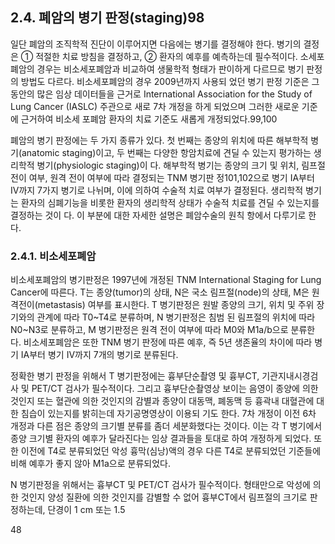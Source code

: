 ## 2.4. 폐암의 병기 판정(staging)98
일단 폐암의 조직학적 진단이 이루어지면 다음에는 병기를 결정해야 한다. 병기의 결정은 ① 적절한 치료 방침을 결정하고, ② 환자의 예후를 예측하는데 필수적이다. 소세포폐암의 경우는 비소세포폐암과 비교하여 생물학적 형태가 판이하게 다르므로 병기 판정의 방법도 다르다. 비소세포폐암의 경우 2009년까지 사용되 었던 병기 판정 기준은 그 동안의 많은 임상 데이터들을 근거로 International Association for the Study of Lung Cancer (IASLC) 주관으로 새로 7차 개정을 하게 되었으며 그러한 새로운 기준에 근거하여 비소세 포폐암 환자의 치료 기준도 새롭게 개정되었다.99,100

폐암의 병기 판정에는 두 가지 종류가 있다. 첫 번째는 종양의 위치에 따른 해부학적 병기(anatomic staging)이고, 두 번째는 다양한 항암치료에 견딜 수 있는지 평가하는 생리학적 병기(physiologic staging)이 다. 해부학적 병기는 종양의 크기 및 위치, 림프절 전이 여부, 원격 전이 여부에 따라 결정되는 TNM 병기판 정101,102으로 병기 IA부터 IV까지 7가지 병기로 나뉘며, 이에 의하여 수술적 치료 여부가 결정된다. 생리학적 병기는 환자의 심폐기능을 비롯한 환자의 생리학적 상태가 수술적 치료를 견딜 수 있는지를 결정하는 것이 다. 이 부분에 대한 자세한 설명은 폐암수술의 원칙 항에서 다루기로 한다.

### 2.4.1. 비소세포폐암
비소세포폐암의 병기판정은 1997년에 개정된 TNM International Staging for Lung Cancer에 따른다. T는 종양(tumor)의 상태, N은 국소 림프절(node)의 상태, M은 원격전이(metastasis) 여부를 표시한다. T 병기판정은 원발 종양의 크기, 위치 및 주위 장기와의 관계에 따라 T0~T4로 분류하며, N 병기판정은 침범 된 림프절의 위치에 따라 N0~N3로 분류하고, M 병기판정은 원격 전이 여부에 따라 M0와 M1a/b으로 분류한다. 비소세포폐암은 또한 TNM 병기 판정에 따른 예후, 즉 5년 생존율의 차이에 따라 병기 IA부터 병기 IV까지 7개의 병기로 분류된다.

정확한 병기 판정을 위해서 T 병기판정에는 흉부단순촬영 및 흉부CT, 기관지내시경검사 및 PET/CT 검사가 필수적이다. 그리고 흉부단순촬영상 보이는 음영이 종양에 의한 것인지 또는 혈관에 의한 것인지의 감별과 종양이 대동맥, 폐동맥 등 흉곽내 대혈관에 대한 침습이 있는지를 밝히는데 자기공명영상이 이용되 기도 한다. 7차 개정이 이전 6차 개정과 다른 점은 종양의 크기별 분류를 좀더 세분화했다는 것이다. 이는 각 T 병기에서 종양 크기별 환자의 예후가 달라진다는 임상 결과들을 토대로 하여 개정하게 되었다. 또한 이전에 T4로 분류되었던 악성 흉막(심낭)액의 경우 다른 T4로 분류되었던 기준들에 비해 예후가 좋지 않아 M1a으로 분류되었다.

N 병기판정을 위해서는 흉부CT 및 PET/CT 검사가 필수적이다. 형태만으로 악성에 의한 것인지 양성 질환에 의한 것인지를 감별할 수 없어 흉부CT에서 림프절의 크기로 판정하는데, 단경이 1 cm 또는 1.5

<PAGE>48

